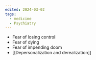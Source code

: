 ```yaml
---
edited: 2024-03-02
tags:
  - medicine
  - Psychiatry
---
```


- Fear of losing control
- Fear of dying
- Fear of impending doom 
- [[Depersonalization and derealization]]
